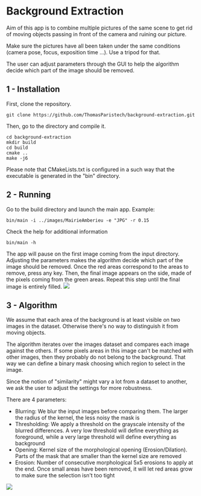 # Background Extraction

Aim of this app is to combine multiple pictures of the same scene to get rid of moving objects passing in front of the camera and ruining our picture.

Make sure the pictures have all been taken under the same conditions (camera pose, focus, exposition time ...). Use a tripod for that.

The user can adjust parameters through the GUI to help the algorithm decide which part of the image should be removed.

## 1 - Installation

First, clone the repository.
```
git clone https://github.com/ThomasParistech/background-extraction.git
```
Then, go to the directory and compile it.
```
cd background-extraction
mkdir build
cd build
cmake ..
make -j6
```
Please note that CMakeLists.txt is configured in a such way that the executable is generated in the "bin" directory.

## 2 - Running

Go to the build directory and launch the main app. Example:
```
bin/main -i ../images/MairieAmberieu -e "JPG" -r 0.15
```
Check the help for additional information
```
bin/main -h
```

The app will pause on the first image coming from the input directory.
Adjusting the parameters makes the algorithm decide which part of the image should be removed.
Once the red areas correspond to the areas to remove, press any key.
Then, the final image appears on the side, made of the pixels coming from the green areas.
Repeat this step until the final image is entirely filled.
![](./images/overview_app.gif)

## 3 - Algorithm

We assume that each area of the background is at least visible on two images in the dataset. Otherwise there's no way to distinguish it from moving objects.

The algorithm iterates over the images dataset and compares each image against the others. If some pixels areas in this image can't be matched with other images, then they probably do not belong to the background. That way we can define a binary mask choosing which region to select in the image.

Since the notion of "similarity" might vary a lot from a dataset to another, we ask the user to adjust the settings for more robustness.

There are 4 parameters:
- Blurring: We blur the input images before comparing them. The larger the radius of the kernel, the less noisy the mask is
- Thresholding: We apply a threshold on the grayscale intensity of the blurred differences. A very low threshold will define everything as foreground, while a very large threshold will define everything as background
- Opening: Kernel size of the morphological opening (Erosion/Dilation). Parts of the mask that are smaller than the kernel size are removed
- Erosion:  Number of consecutive morphological 5x5 erosions to apply at the end. Once small areas have been removed, it will let red areas grow to make sure the selection isn't too tight

![](./images/overview_processing.gif)



